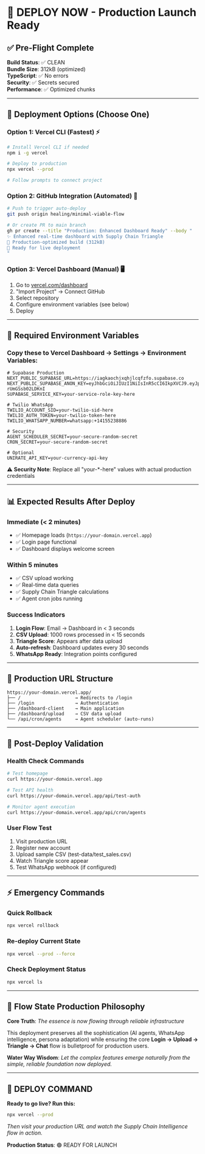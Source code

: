 # 🚀 DEPLOY NOW - Production Launch Ready

## ✅ Pre-Flight Complete

**Build Status**: ✅ CLEAN  
**Bundle Size**: 312kB (optimized)  
**TypeScript**: ✅ No errors  
**Security**: ✅ Secrets secured  
**Performance**: ✅ Optimized chunks  

---

## 🌊 Deployment Options (Choose One)

### Option 1: Vercel CLI (Fastest) ⚡
```bash
# Install Vercel CLI if needed
npm i -g vercel

# Deploy to production
npx vercel --prod

# Follow prompts to connect project
```

### Option 2: GitHub Integration (Automated) 🔄
```bash
# Push to trigger auto-deploy
git push origin healing/minimal-viable-flow

# Or create PR to main branch
gh pr create --title "Production: Enhanced Dashboard Ready" --body "
✨ Enhanced real-time dashboard with Supply Chain Triangle
🔧 Production-optimized build (312kB)
🚀 Ready for live deployment
"
```

### Option 3: Vercel Dashboard (Manual) 🖥️
1. Go to [vercel.com/dashboard](https://vercel.com/dashboard)
2. "Import Project" → Connect GitHub
3. Select repository
4. Configure environment variables (see below)
5. Deploy

---

## 🔑 Required Environment Variables

### Copy these to Vercel Dashboard → Settings → Environment Variables:

```env
# Supabase Production
NEXT_PUBLIC_SUPABASE_URL=https://iagkaochjxqhjlcqfzfo.supabase.co
NEXT_PUBLIC_SUPABASE_ANON_KEY=eyJhbGciOiJIUzI1NiIsInR5cCI6IkpXVCJ9.eyJpc3MiOiJzdXBhYmFzZSIsInJlZiI6ImlhZ2thb2NoanhxaGpsY3FmemZvIiwicm9sZSI6ImFub24iLCJpYXQiOjE3NTE5MDUyNTksImV4cCI6MjA2NzQ4MTI1OX0.m1ScncvitNDwoo1ECrSyMF31teW4-rUmGSsb02LDKnI
SUPABASE_SERVICE_KEY=your-service-role-key-here

# Twilio WhatsApp
TWILIO_ACCOUNT_SID=your-twilio-sid-here
TWILIO_AUTH_TOKEN=your-twilio-token-here
TWILIO_WHATSAPP_NUMBER=whatsapp:+14155238886

# Security
AGENT_SCHEDULER_SECRET=your-secure-random-secret
CRON_SECRET=your-secure-random-secret

# Optional
UNIRATE_API_KEY=your-currency-api-key
```

⚠️ **Security Note**: Replace all "your-*-here" values with actual production credentials

---

## 📊 Expected Results After Deploy

### Immediate (< 2 minutes)
- ✅ Homepage loads (`https://your-domain.vercel.app`)
- ✅ Login page functional
- ✅ Dashboard displays welcome screen

### Within 5 minutes
- ✅ CSV upload working
- ✅ Real-time data queries
- ✅ Supply Chain Triangle calculations
- ✅ Agent cron jobs running

### Success Indicators
1. **Login Flow**: Email → Dashboard in < 3 seconds
2. **CSV Upload**: 1000 rows processed in < 15 seconds  
3. **Triangle Score**: Appears after data upload
4. **Auto-refresh**: Dashboard updates every 30 seconds
5. **WhatsApp Ready**: Integration points configured

---

## 🎯 Production URL Structure

```
https://your-domain.vercel.app/
├── /                    → Redirects to /login
├── /login               → Authentication
├── /dashboard-client    → Main application
├── /dashboard/upload    → CSV data upload
└── /api/cron/agents     → Agent scheduler (auto-runs)
```

---

## 🚨 Post-Deploy Validation

### Health Check Commands
```bash
# Test homepage
curl https://your-domain.vercel.app

# Test API health
curl https://your-domain.vercel.app/api/test-auth

# Monitor agent execution
curl https://your-domain.vercel.app/api/cron/agents
```

### User Flow Test
1. Visit production URL
2. Register new account
3. Upload sample CSV (test-data/test_sales.csv)
4. Watch Triangle score appear
5. Test WhatsApp webhook (if configured)

---

## ⚡ Emergency Commands

### Quick Rollback
```bash
npx vercel rollback
```

### Re-deploy Current State
```bash
npx vercel --prod --force
```

### Check Deployment Status
```bash
npx vercel ls
```

---

## 🌊 Flow State Production Philosophy

**Core Truth**: *The essence is now flowing through reliable infrastructure*

This deployment preserves all the sophistication (AI agents, WhatsApp intelligence, persona adaptation) while ensuring the core **Login → Upload → Triangle → Chat** flow is bulletproof for production users.

**Water Way Wisdom**: *Let the complex features emerge naturally from the simple, reliable foundation now deployed.*

---

## 🚀 DEPLOY COMMAND

**Ready to go live? Run this:**

```bash
npx vercel --prod
```

*Then visit your production URL and watch the Supply Chain Intelligence flow in action.*

**Production Status**: 🟢 READY FOR LAUNCH